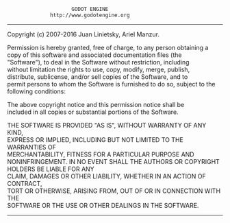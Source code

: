                          GODOT ENGINE                                
                  http://www.godotengine.org                         
**********************************************************************
 Copyright (c) 2007-2016 Juan Linietsky, Ariel Manzur.                 
                                                                       
 Permission is hereby granted, free of charge, to any person obtaining 
 a copy of this software and associated documentation files (the       
 "Software"), to deal in the Software without restriction, including   
 without limitation the rights to use, copy, modify, merge, publish,   
 distribute, sublicense, and/or sell copies of the Software, and to    
 permit persons to whom the Software is furnished to do so, subject to 
 the following conditions:                                             
                                                                       
 The above copyright notice and this permission notice shall be        
 included in all copies or substantial portions of the Software.       
                                                                       
 THE SOFTWARE IS PROVIDED "AS IS", WITHOUT WARRANTY OF ANY KIND,       
 EXPRESS OR IMPLIED, INCLUDING BUT NOT LIMITED TO THE WARRANTIES OF    
 MERCHANTABILITY, FITNESS FOR A PARTICULAR PURPOSE AND NONINFRINGEMENT.
 IN NO EVENT SHALL THE AUTHORS OR COPYRIGHT HOLDERS BE LIABLE FOR ANY  
 CLAIM, DAMAGES OR OTHER LIABILITY, WHETHER IN AN ACTION OF CONTRACT,  
 TORT OR OTHERWISE, ARISING FROM, OUT OF OR IN CONNECTION WITH THE     
 SOFTWARE OR THE USE OR OTHER DEALINGS IN THE SOFTWARE.                


**********************************************************************

